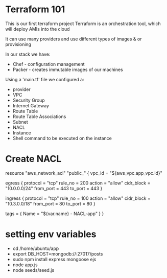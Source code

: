 # Terraform 101

This is our first terraform project
Terraform is an orchestration tool, which will deploy AMIs into the cloud

It can use many providers and use different types of images & or provisioning

In our stack we have:
- Chef - configuration management
- Packer - creates immutable images of our machines

Using a 'main.tf' file we configured a:

- provider
- VPC
- Security Group
- Internet Gateway
- Route Table
- Route Table Associations
- Subnet
- NACL
- Instance
- Shell command to be executed on the instance

# Create NACL
resource "aws_network_acl" "public_" {
  vpc_id = "${aws_vpc.app_vpc.id}"

  egress {
    protocol   = "tcp"
    rule_no    = 200
    action     = "allow"
    cidr_block = "10.0.0.0/24"
    from_port  = 443
    to_port    = 443
  }

  ingress {
    protocol   = "tcp"
    rule_no    = 100
    action     = "allow"
    cidr_block = "10.3.0.0/18"
    from_port  = 80
    to_port    = 80
  }

  tags = {
    Name = "${var.name} - NACL-app"
  }
}

# setting env variables
- cd /home/ubuntu/app
- export DB_HOST=mongodb://<privateipofdb>:27017/posts
- sudo npm install express mongoose ejs
- node app.js
- node seeds/seed.js
